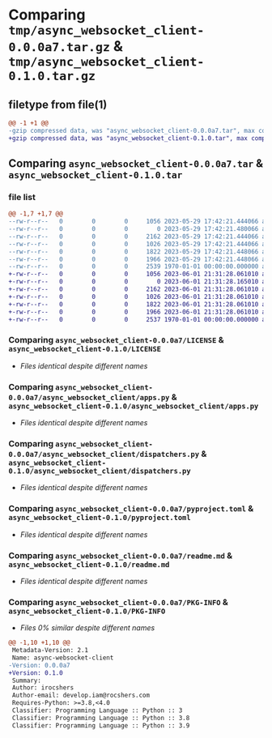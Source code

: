 # Comparing `tmp/async_websocket_client-0.0.0a7.tar.gz` & `tmp/async_websocket_client-0.1.0.tar.gz`

## filetype from file(1)

```diff
@@ -1 +1 @@
-gzip compressed data, was "async_websocket_client-0.0.0a7.tar", max compression
+gzip compressed data, was "async_websocket_client-0.1.0.tar", max compression
```

## Comparing `async_websocket_client-0.0.0a7.tar` & `async_websocket_client-0.1.0.tar`

### file list

```diff
@@ -1,7 +1,7 @@
--rw-r--r--   0        0        0     1056 2023-05-29 17:42:21.444066 async_websocket_client-0.0.0a7/LICENSE
--rw-r--r--   0        0        0        0 2023-05-29 17:42:21.480066 async_websocket_client-0.0.0a7/async_websocket_client/__init__.py
--rw-r--r--   0        0        0     2162 2023-05-29 17:42:21.444066 async_websocket_client-0.0.0a7/async_websocket_client/apps.py
--rw-r--r--   0        0        0     1026 2023-05-29 17:42:21.444066 async_websocket_client-0.0.0a7/async_websocket_client/dispatchers.py
--rw-r--r--   0        0        0     1822 2023-05-29 17:42:21.448066 async_websocket_client-0.0.0a7/pyproject.toml
--rw-r--r--   0        0        0     1966 2023-05-29 17:42:21.448066 async_websocket_client-0.0.0a7/readme.md
--rw-r--r--   0        0        0     2539 1970-01-01 00:00:00.000000 async_websocket_client-0.0.0a7/PKG-INFO
+-rw-r--r--   0        0        0     1056 2023-06-01 21:31:28.061010 async_websocket_client-0.1.0/LICENSE
+-rw-r--r--   0        0        0        0 2023-06-01 21:31:28.165010 async_websocket_client-0.1.0/async_websocket_client/__init__.py
+-rw-r--r--   0        0        0     2162 2023-06-01 21:31:28.061010 async_websocket_client-0.1.0/async_websocket_client/apps.py
+-rw-r--r--   0        0        0     1026 2023-06-01 21:31:28.061010 async_websocket_client-0.1.0/async_websocket_client/dispatchers.py
+-rw-r--r--   0        0        0     1822 2023-06-01 21:31:28.061010 async_websocket_client-0.1.0/pyproject.toml
+-rw-r--r--   0        0        0     1966 2023-06-01 21:31:28.061010 async_websocket_client-0.1.0/readme.md
+-rw-r--r--   0        0        0     2537 1970-01-01 00:00:00.000000 async_websocket_client-0.1.0/PKG-INFO
```

### Comparing `async_websocket_client-0.0.0a7/LICENSE` & `async_websocket_client-0.1.0/LICENSE`

 * *Files identical despite different names*

### Comparing `async_websocket_client-0.0.0a7/async_websocket_client/apps.py` & `async_websocket_client-0.1.0/async_websocket_client/apps.py`

 * *Files identical despite different names*

### Comparing `async_websocket_client-0.0.0a7/async_websocket_client/dispatchers.py` & `async_websocket_client-0.1.0/async_websocket_client/dispatchers.py`

 * *Files identical despite different names*

### Comparing `async_websocket_client-0.0.0a7/pyproject.toml` & `async_websocket_client-0.1.0/pyproject.toml`

 * *Files identical despite different names*

### Comparing `async_websocket_client-0.0.0a7/readme.md` & `async_websocket_client-0.1.0/readme.md`

 * *Files identical despite different names*

### Comparing `async_websocket_client-0.0.0a7/PKG-INFO` & `async_websocket_client-0.1.0/PKG-INFO`

 * *Files 0% similar despite different names*

```diff
@@ -1,10 +1,10 @@
 Metadata-Version: 2.1
 Name: async-websocket-client
-Version: 0.0.0a7
+Version: 0.1.0
 Summary: 
 Author: irocshers
 Author-email: develop.iam@rocshers.com
 Requires-Python: >=3.8,<4.0
 Classifier: Programming Language :: Python :: 3
 Classifier: Programming Language :: Python :: 3.8
 Classifier: Programming Language :: Python :: 3.9
```


